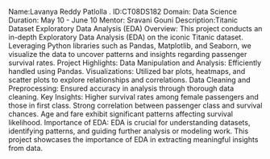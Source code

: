Name:Lavanya Reddy Patlolla .
ID:CT08DS182
Domain: Data Science 
Duration: May 10 - June 10 
Mentor: Sravani Gouni
Description:Titanic Dataset Exploratory Data Analysis (EDA)
Overview: This project conducts an in-depth Exploratory Data Analysis (EDA) on the iconic Titanic dataset. Leveraging Python libraries such as Pandas, Matplotlib, and Seaborn, we visualize the data to uncover patterns and insights regarding passenger survival rates.
Project Highlights:
Data Manipulation and Analysis: Efficiently handled using Pandas.
Visualizations: Utilized bar plots, heatmaps, and scatter plots to explore relationships and correlations.
Data Cleaning and Preprocessing: Ensured accuracy in analysis through thorough data cleaning.
Key Insights:
Higher survival rates among female passengers and those in first class.
Strong correlation between passenger class and survival chances.
Age and fare exhibit significant patterns affecting survival likelihood.
Importance of EDA:
EDA is crucial for understanding datasets, identifying patterns, and guiding further analysis or modeling work. This project showcases the importance of EDA in extracting meaningful insights from data.
